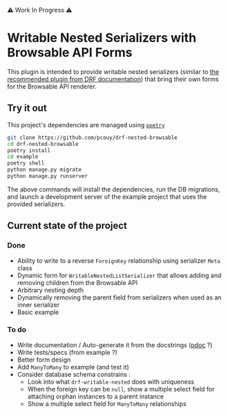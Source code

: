 :warning: Work In Progress :warning:

# Writable Nested Serializers with Browsable API Forms

This plugin is intended to provide writable nested serializers (similar to [the recommended plugin from DRF documentation](https://github.com/beda-software/drf-nested-browsable.git)) that bring their own forms for the Browsable API renderer.

## Try it out

This project's dependencies are managed using [`poetry`](https://python-poetry.org/)

```bash
git clone https://github.com/pcouy/drf-nested-browsable
cd drf-nested-browsable
poetry install
cd example
poetry shell
python manage.py migrate
python manage.py runserver
```

The above commands will install the dependencies, run the DB migrations, and launch a development server of the example project that uses the provided serializers.

## Current state of the project

### Done

* Ability to write to a reverse `ForeignKey` relationship using serializer `Meta` class
* Dynamic form for `WritableNestedListSerializer` that allows adding and removing children from the Browsable API
* Arbitrary nesting depth
* Dynamically removing the parent field from serializers when used as an inner serializer
* Basic example

### To do

* Write documentation / Auto-generate it from the docstrings ([pdoc](https://pdoc.dev/) ?)
* Write tests/specs (from example ?)
* Better form design
* Add `ManyToMany` to example (and test it)
* Consider database schema constrains :
  * Look into what `drf-writable-nested` does with uniqueness
  * When the foreign key can be `null`, show a multiple select field for attaching orphan instances to a parent instance
  * Show a multiple select field for `ManyToMany` relationships
